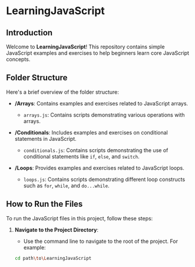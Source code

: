 # LearningJavaScript

## Introduction
Welcome to **LearningJavaScript**! This repository contains simple JavaScript examples and exercises to help beginners learn core JavaScript concepts.

## Folder Structure
Here's a brief overview of the folder structure:

- **/Arrays**: Contains examples and exercises related to JavaScript arrays.
  - `arrays.js`: Contains scripts demonstrating various operations with arrays.

- **/Conditionals**: Includes examples and exercises on conditional statements in JavaScript.
  - `conditionals.js`: Contains scripts demonstrating the use of conditional statements like `if`, `else`, and `switch`.

- **/Loops**: Provides examples and exercises related to JavaScript loops.
  - `loops.js`: Contains scripts demonstrating different loop constructs such as `for`, `while`, and `do...while`.

## How to Run the Files

To run the JavaScript files in this project, follow these steps:

1. **Navigate to the Project Directory**:
   - Use the command line to navigate to the root of the project. For example:
   
   ```bash
   cd path\to\LearningJavaScript
